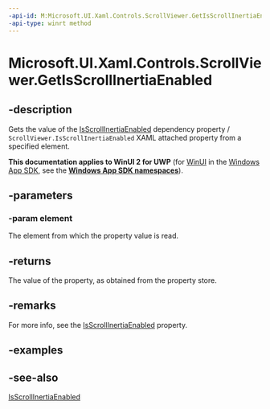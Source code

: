 ```yaml
---
-api-id: M:Microsoft.UI.Xaml.Controls.ScrollViewer.GetIsScrollInertiaEnabled(Microsoft.UI.Xaml.DependencyObject)
-api-type: winrt method
---
```


<!-- Method syntax
public bool GetIsScrollInertiaEnabled(Windows.UI.Xaml.DependencyObject element)
-->

# Microsoft.UI.Xaml.Controls.ScrollViewer.GetIsScrollInertiaEnabled

## -description
Gets the value of the [IsScrollInertiaEnabled](scrollviewer_isscrollinertiaenabled.md) dependency property / `ScrollViewer.IsScrollInertiaEnabled` XAML attached property from a specified element.

**This documentation applies to WinUI 2 for UWP** (for [WinUI](/windows/apps/winui/winui3/) in the [Windows App SDK](/windows/apps/windows-app-sdk/), see the **[Windows App SDK namespaces](/windows/windows-app-sdk/api/winrt/)**).

## -parameters
### -param element
The element from which the property value is read.

## -returns
The value of the property, as obtained from the property store.

## -remarks
For more info, see the [IsScrollInertiaEnabled](scrollviewer_isscrollinertiaenabled.md) property.

## -examples

## -see-also
[IsScrollInertiaEnabled](scrollviewer_isscrollinertiaenabled.md)
